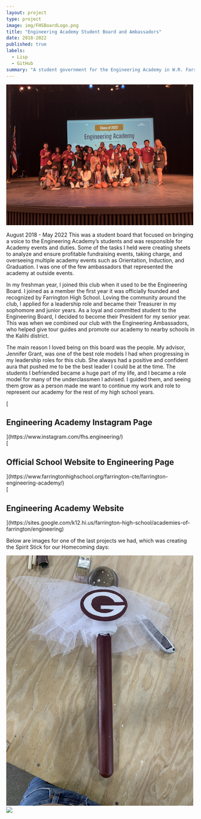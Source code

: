 ```yaml
---
layout: project
type: project
image: img/FHSBoardLogo.png
title: "Engineering Academy Student Board and Ambassadors"
date: 2018-2022
published: true
labels:
  - Lisp
  - GitHub
summary: "A student government for the Engineering Academy in W.R. Farrington High School"
---
```


<img class="img-fluid" width="500px" class="center" src="../img/EnginAcadBoard.JPG" class="img-thumbnail" >

</p>
August 2018 - May 2022
This was a student board that focused on bringing a voice to the Engineering Academy’s students and was responsible for Academy events and duties. Some of the tasks I held were creating sheets to analyze and ensure profitable fundraising events, taking charge, and overseeing multiple academy events such as Orientation, Induction, and Graduation. I was one of the few ambassadors that represented the academy at outside events.

In my freshman year, I joined this club when it used to be the Engineering Board. I joined as a member the first year it was officially founded and recognized by Farrington High School. Loving the community around the club, I applied for a leadership role and became their Treasurer in my sophomore and junior years. As a loyal and committed student to the Engineering Board, I decided to become their President for my senior year. This was when we combined our club with the Engineering Ambassadors, who helped give tour guides and promote our academy to nearby schools in the Kalihi district.

The main reason I loved being on this board was the people. My advisor, Jennifer Grant, was one of the best role models I had when progressing in my leadership roles for this club. She always had a positive and confident aura that pushed me to be the best leader I could be at the time. The students I befriended became a huge part of my life, and I became a role model for many of the underclassmen I advised. I guided them, and seeing them grow as a person made me want to continue my work and role to represent our academy for the rest of my high school years. 
</p>
[<h2>Engineering Academy Instagram Page</h2>](https://www.instagram.com/fhs.engineering/)
<br>
[<h2>Official School Website to Engineering Page</h2>](https://www.farringtonhighschool.org/farrington-cte/farrington-engineering-academy/)
<br>
[<h2>Engineering Academy Website</h2>](https://sites.google.com/k12.hi.us/farrington-high-school/academies-of-farrington/engineering)
<be>

Below are images for one of the last projects we had, which was creating the Spirit Stick for our Homecoming days:

<div class="text-center p-4">
  <img width="500px" class="center" src="../img/Staff.jpeg" class="img-thumbnail" >
  <img width="500px" class="center" src="../img/JairaBoardPresident.JPG" class="img-thumbnail" >
</div>

